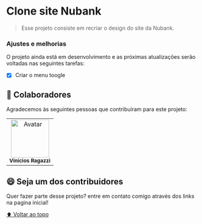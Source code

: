 # Clone site Nubank

> Esse projeto consiste em recriar o design do site da Nubank.

### Ajustes e melhorias

O projeto ainda está em desenvolvimento e as próximas atualizações serão voltadas nas seguintes tarefas:

- [x] Criar o menu toogle


## 🤝 Colaboradores

Agradecemos às seguintes pessoas que contribuíram para este projeto:

<table>
  <tr>
    <td align="center">
      <a href="#">
        <img src="https://static.vecteezy.com/system/resources/thumbnails/001/234/725/original/side-portrait-of-a-black-man.jpg" width="100px;" alt="Avatar"/><br>
        <sub>
          <b>Vinicios Ragazzi</b>
        </sub>
      </a>
    </td>
</table>


## 😄 Seja um dos contribuidores<br>

Quer fazer parte desse projeto? entre em contato comigo através dos links na pagina inicial!



[⬆ Voltar ao topo](#nome-do-projeto)<br>

